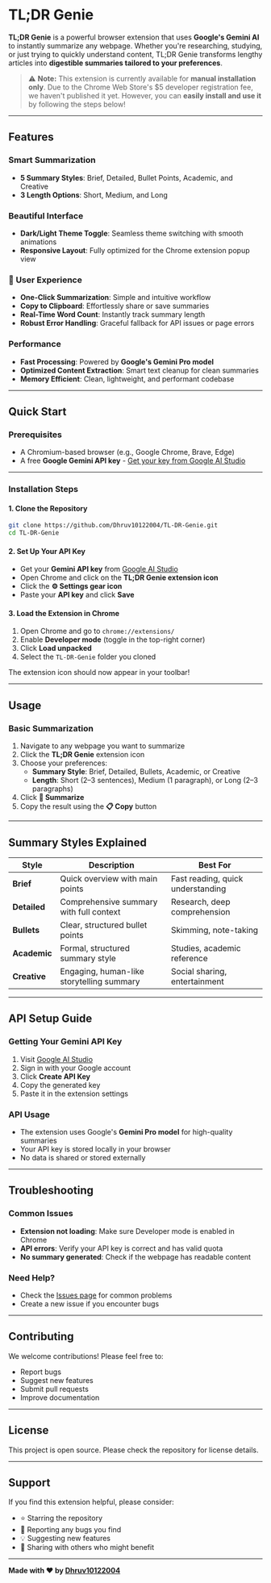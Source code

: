 # TL;DR Genie

**TL;DR Genie** is a powerful browser extension that uses **Google's Gemini AI** to instantly summarize any webpage. Whether you're researching, studying, or just trying to quickly understand content, TL;DR Genie transforms lengthy articles into **digestible summaries tailored to your preferences**.

> ⚠️ **Note:** This extension is currently available for **manual installation only**. Due to the Chrome Web Store's $5 developer registration fee, we haven't published it yet. However, you can **easily install and use it** by following the steps below!

---

## Features

### Smart Summarization
- **5 Summary Styles**: Brief, Detailed, Bullet Points, Academic, and Creative
- **3 Length Options**: Short, Medium, and Long

### Beautiful Interface
- **Dark/Light Theme Toggle**: Seamless theme switching with smooth animations
- **Responsive Layout**: Fully optimized for the Chrome extension popup view

### 🔧 User Experience
- **One-Click Summarization**: Simple and intuitive workflow
- **Copy to Clipboard**: Effortlessly share or save summaries
- **Real-Time Word Count**: Instantly track summary length
- **Robust Error Handling**: Graceful fallback for API issues or page errors

### Performance
- **Fast Processing**: Powered by **Google's Gemini Pro model**
- **Optimized Content Extraction**: Smart text cleanup for clean summaries
- **Memory Efficient**: Clean, lightweight, and performant codebase

---

## Quick Start

### Prerequisites
- A Chromium-based browser (e.g., Google Chrome, Brave, Edge)
- A free **Google Gemini API key** - [Get your key from Google AI Studio](https://aistudio.google.com/app/apikey)

---

### Installation Steps

#### 1. Clone the Repository
```bash
git clone https://github.com/Dhruv10122004/TL-DR-Genie.git
cd TL-DR-Genie
```

#### 2. Set Up Your API Key
- Get your **Gemini API key** from [Google AI Studio](https://aistudio.google.com/app/apikey)
- Open Chrome and click on the **TL;DR Genie extension icon**
- Click the **⚙️ Settings gear icon**
- Paste your **API key** and click **Save**

#### 3. Load the Extension in Chrome
1. Open Chrome and go to `chrome://extensions/`
2. Enable **Developer mode** (toggle in the top-right corner)
3. Click **Load unpacked**
4. Select the `TL-DR-Genie` folder you cloned

The extension icon should now appear in your toolbar!

---

## Usage

### Basic Summarization
1. Navigate to any webpage you want to summarize
2. Click the **TL;DR Genie** extension icon
3. Choose your preferences:
   - **Summary Style**: Brief, Detailed, Bullets, Academic, or Creative
   - **Length**: Short (2–3 sentences), Medium (1 paragraph), or Long (2–3 paragraphs)
4. Click **📄 Summarize**
5. Copy the result using the **📋 Copy** button

---

## Summary Styles Explained

| Style | Description | Best For |
|-------|-------------|----------|
| **Brief** | Quick overview with main points | Fast reading, quick understanding |
| **Detailed** | Comprehensive summary with full context | Research, deep comprehension |
| **Bullets** | Clear, structured bullet points | Skimming, note-taking |
| **Academic** | Formal, structured summary style | Studies, academic reference |
| **Creative** | Engaging, human-like storytelling summary | Social sharing, entertainment |

---

## API Setup Guide

### Getting Your Gemini API Key
1. Visit [Google AI Studio](https://aistudio.google.com/app/apikey)
2. Sign in with your Google account
3. Click **Create API Key**
4. Copy the generated key
5. Paste it in the extension settings

### API Usage
- The extension uses Google's **Gemini Pro model** for high-quality summaries
- Your API key is stored locally in your browser
- No data is shared or stored externally

---

## Troubleshooting

### Common Issues
- **Extension not loading**: Make sure Developer mode is enabled in Chrome
- **API errors**: Verify your API key is correct and has valid quota
- **No summary generated**: Check if the webpage has readable content

### Need Help?
- Check the [Issues page](https://github.com/Dhruv10122004/TL-DR-Genie/issues) for common problems
- Create a new issue if you encounter bugs

---

## Contributing

We welcome contributions! Please feel free to:
- Report bugs
- Suggest new features
- Submit pull requests
- Improve documentation

---

## License

This project is open source. Please check the repository for license details.

---

## Support

If you find this extension helpful, please consider:
- ⭐ Starring the repository
- 🐛 Reporting any bugs you find
- 💡 Suggesting new features
- 🔄 Sharing with others who might benefit

---

**Made with ❤️ by [Dhruv10122004](https://github.com/Dhruv10122004)**